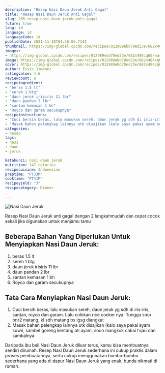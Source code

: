 ```yaml
---
description: "Resep Nasi Daun Jeruk Anti Gagal"
title: "Resep Nasi Daun Jeruk Anti Gagal"
slug: 285-resep-nasi-daun-jeruk-anti-gagal
future: true
lang: id
language: id
languageCode: id
publishDate: 2021-11-18T04:50:06.714Z 
thumbnail: https://img-global.cpcdn.com/recipes/012989ebd70ed23e/682x484cq65/nasi-daun-jeruk-foto-resep-utama.png
images:
- https://img-global.cpcdn.com/recipes/012989ebd70ed23e/682x484cq65/nasi-daun-jeruk-foto-resep-utama.png
image: https://img-global.cpcdn.com/recipes/012989ebd70ed23e/682x484cq65/nasi-daun-jeruk-foto-resep-utama.png
cover: https://img-global.cpcdn.com/recipes/012989ebd70ed23e/682x484cq65/nasi-daun-jeruk-foto-resep-utama.png
author: Essie Jimenez
ratingvalue: 4.6
reviewcount: 8
recipeingredient:
- "beras 1.5 lt"
- "sereh 1 btg"
- "daun jeruk irisiris 11 lbr"
- "daun pandan 2 lbr"
- "santan kemasan 1 bh"
- "Royco dan garam secukupnya"
recipeinstructions:
- "Cuci bersih beras, lalu masukan sereh, daun jeruk yg sdh di iris-iris, santan, royco dan garam. Lalu colokan rice cooker nya. Tunggu smp bnr2 matang, kl sdh matang bs lgsg diangkat"
- "Masak bahan pelengkap lainnya utk disajikan (kalo saya pakai ayam suwir, sambel goreng kentang ati ayam, soun mangkok cabai hijau dan sambalnya"
categories:
- Resep
tags:
- nasi
- daun
- jeruk

katakunci: nasi daun jeruk 
nutrition: 147 calories
recipecuisine: Indonesian
preptime: "PT33M"
cooktime: "PT41M"
recipeyield: "3"
recipecategory: Dinner
. 
---
```



![Nasi Daun Jeruk](https://img-global.cpcdn.com/recipes/012989ebd70ed23e/682x484cq65/nasi-daun-jeruk-foto-resep-utama.png)

Resep Nasi Daun Jeruk  anti gagal dengan 2 langkahmudah dan cepat cocok sekali jika digunakan untuk menjamu tamu

<!--inarticleads1-->

## Beberapa Bahan Yang Diperlukan Untuk Menyiapkan Nasi Daun Jeruk:

1. beras 1.5 lt
1. sereh 1 btg
1. daun jeruk irisiris 11 lbr
1. daun pandan 2 lbr
1. santan kemasan 1 bh
1. Royco dan garam secukupnya



<!--inarticleads2-->

## Tata Cara Menyiapkan Nasi Daun Jeruk:

1. Cuci bersih beras, lalu masukan sereh, daun jeruk yg sdh di iris-iris, santan, royco dan garam. Lalu colokan rice cooker nya. Tunggu smp bnr2 matang, kl sdh matang bs lgsg diangkat
1. Masak bahan pelengkap lainnya utk disajikan (kalo saya pakai ayam suwir, sambel goreng kentang ati ayam, soun mangkok cabai hijau dan sambalnya




Daripada ibu beli  Nasi Daun Jeruk  diluar terus, kamu  bisa membuatnya sendiri dirumah. Resep  Nasi Daun Jeruk  sederhana ini cukup praktis dalam proses pembuatannya, serta cukup menggunakan bumbu-bumbu sederhana yang ada di dapur  Nasi Daun Jeruk  yang enak, bunda nikmati di rumah.
